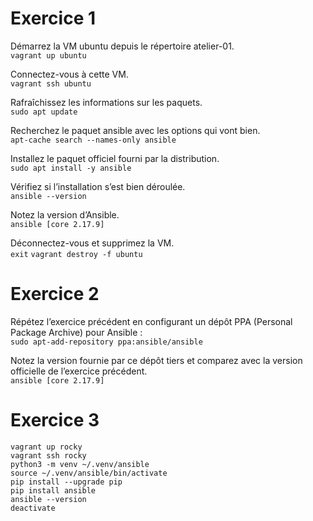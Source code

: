# Exercice 1
Démarrez la VM ubuntu depuis le répertoire atelier-01.  
`vagrant up ubuntu`

Connectez-vous à cette VM.  
`vagrant ssh ubuntu`

Rafraîchissez les informations sur les paquets.  
`sudo apt update`

Recherchez le paquet ansible avec les options qui vont bien.  
`apt-cache search --names-only ansible`

Installez le paquet officiel fourni par la distribution.  
`sudo apt install -y ansible`

Vérifiez si l’installation s’est bien déroulée.  
`ansible --version`

Notez la version d’Ansible.  
`ansible [core 2.17.9]`

Déconnectez-vous et supprimez la VM.  
`exit`
`vagrant destroy -f ubuntu`

# Exercice 2
Répétez l’exercice précédent en configurant un dépôt PPA (Personal Package Archive) pour Ansible :  
`sudo apt-add-repository ppa:ansible/ansible`

Notez la version fournie par ce dépôt tiers et comparez avec la version officielle de l’exercice précédent.  
`ansible [core 2.17.9]`

# Exercice 3
`vagrant up rocky`  
`vagrant ssh rocky`  
`python3 -m venv ~/.venv/ansible`  
`source ~/.venv/ansible/bin/activate`  
`pip install --upgrade pip`  
`pip install ansible`  
`ansible --version`  
`deactivate`  